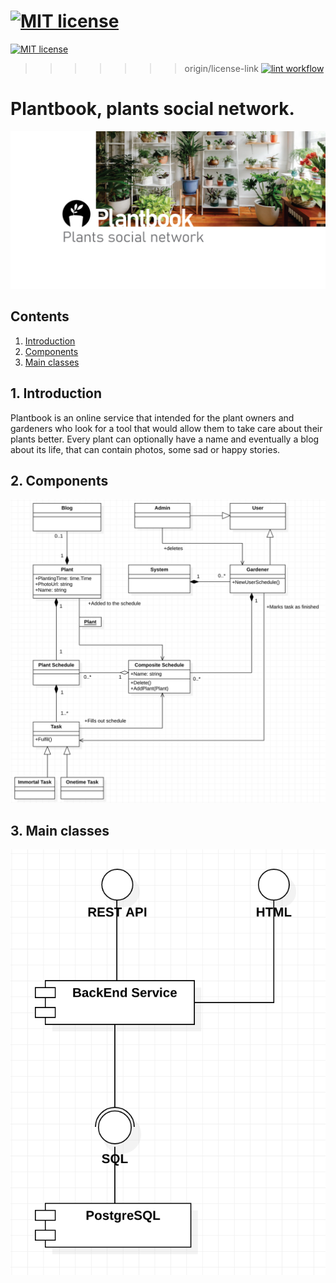[![MIT license](https://img.shields.io/badge/License-MIT-blue.svg)](https://github.com/kaatinga/plantbook/blob/main/LICENSE)
=======
[![MIT license](https://img.shields.io/badge/License-MIT-blue.svg)](https://lbesson.mit-license.org/)
>>>>>>> origin/license-link
[![lint workflow](https://github.com/kaatinga/plantbook/actions/workflows/lint.yml/badge.svg)](https://github.com/kaatinga/plantbook/actions?query=workflow%3Agolangci-lint)

# Plantbook, plants social network.

![](README_content/github_plants.png)

## Contents

1. [Introduction](#introduction)
2. [Components](#components)
3. [Main classes](#main-classes)

<a id=introduction>

## 1. Introduction

Plantbook is an online service that intended for the plant owners and gardeners who look for a tool that would allow
them to take care about their plants better. Every plant can optionally have a name and eventually a blog about
its life, that can contain photos, some sad or happy stories.

<a id=components>

## 2. Components

![](README_content/components.png)

<a id=main-classes>

## 3. Main classes

![](README_content/classes.png)

